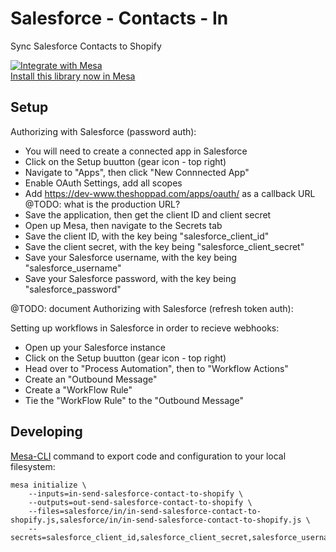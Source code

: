 # Salesforce - Contacts - In
Sync Salesforce Contacts to Shopify

[![Integrate with Mesa](https://www.getmesa.com/images/integrate.png)<br>Install this library now in Mesa](https://getmesa.com/install/shoppad/mesa-recipes/salesforce/contacts/in)

## Setup

Authorizing with Salesforce (password auth):
- You will need to create a connected app in Salesforce
- Click on the Setup buutton (gear icon - top right)
- Navigate to "Apps", then click "New Connnected App"
- Enable OAuth Settings, add all scopes
- Add https://dev-www.theshoppad.com/apps/oauth/ as a callback URL @TODO: what is the production URL?
- Save the application, then get the client ID and client secret
- Open up Mesa, then navigate to the Secrets tab
- Save the client ID, with the key being "salesforce_client_id"
- Save the client secret, with the key being "salesforce_client_secret"
- Save your Salesforce username, with the key being "salesforce_username"
- Save your Salesforce password, with the key being "salesforce_password"

@TODO: document Authorizing with Salesforce (refresh token auth):

Setting up workflows in Salesforce in order to recieve webhooks:
- Open up your Salesforce instance
- Click on the Setup buutton (gear icon - top right)
- Head over to "Process Automation", then to "Workflow Actions"
- Create an "Outbound Message"
- Create a "WorkFlow Rule"
- Tie the "WorkFlow Rule" to the "Outbound Message"

## Developing 
[Mesa-CLI](https://developers.getmesa.com/cli) command to export code and configuration to your local filesystem:

```
mesa initialize \
    --inputs=in-send-salesforce-contact-to-shopify \
    --outputs=out-send-salesforce-contact-to-shopify \
    --files=salesforce/in/in-send-salesforce-contact-to-shopify.js,salesforce/in/in-send-salesforce-contact-to-shopify.js \
    --secrets=salesforce_client_id,salesforce_client_secret,salesforce_username,salesforce_password
```